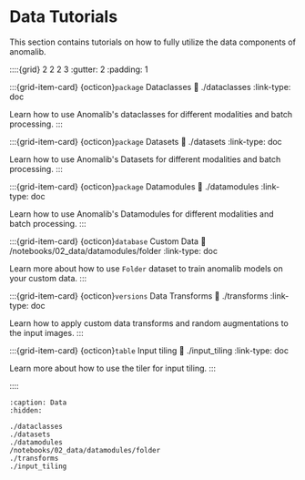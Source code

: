 # Data Tutorials

This section contains tutorials on how to fully utilize the data components of anomalib.

::::{grid} 2 2 2 3
:gutter: 2
:padding: 1

:::{grid-item-card} {octicon}`package` Dataclasses
:link: ./dataclasses
:link-type: doc

Learn how to use Anomalib's dataclasses for different modalities and batch processing.
:::

:::{grid-item-card} {octicon}`package` Datasets
:link: ./datasets
:link-type: doc

Learn how to use Anomalib's Datasets for different modalities and batch processing.
:::

:::{grid-item-card} {octicon}`package` Datamodules
:link: ./datamodules
:link-type: doc

Learn how to use Anomalib's Datamodules for different modalities and batch processing.
:::

:::{grid-item-card} {octicon}`database` Custom Data
:link: /notebooks/02_data/datamodules/folder
:link-type: doc

Learn more about how to use `Folder` dataset to train anomalib models on your custom data.
:::

:::{grid-item-card} {octicon}`versions` Data Transforms
:link: ./transforms
:link-type: doc

Learn how to apply custom data transforms and random augmentations to the input images.
:::

:::{grid-item-card} {octicon}`table` Input tiling
:link: ./input_tiling
:link-type: doc

Learn more about how to use the tiler for input tiling.
:::

::::

```{toctree}
:caption: Data
:hidden:

./dataclasses
./datasets
./datamodules
/notebooks/02_data/datamodules/folder
./transforms
./input_tiling
```
